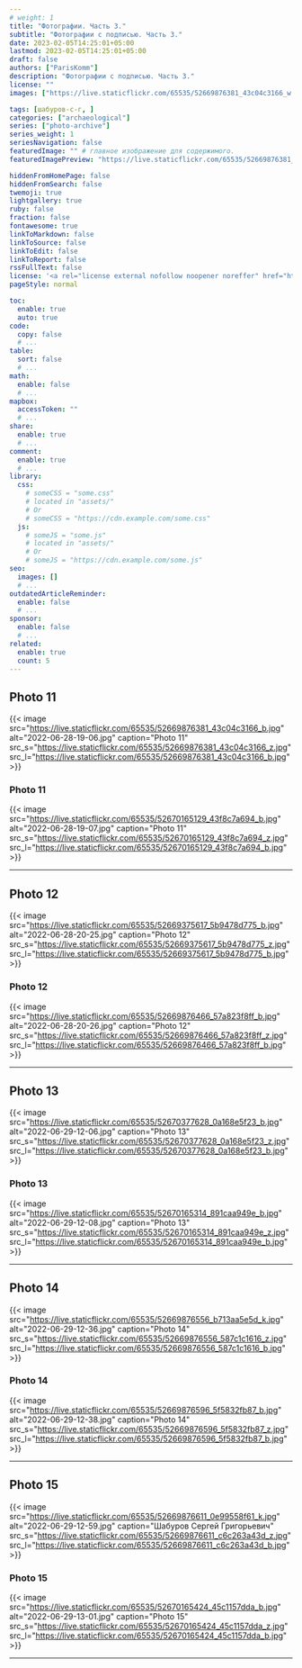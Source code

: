 ```yaml
---
# weight: 1
title: "Фотографии. Часть 3."
subtitle: "Фотографии с подписью. Часть 3."
date: 2023-02-05T14:25:01+05:00
lastmod: 2023-02-05T14:25:01+05:00
draft: false
authors: ["ParisKomm"]
description: "Фотографии с подписью. Часть 3."
license: ""
images: ["https://live.staticflickr.com/65535/52669876381_43c04c3166_w.jpg"] # изображения страниц для Open Graph и Twitter Cards.

tags: [шабуров-с-г, ]
categories: ["archaeological"]
series: ["photo-archive"]
series_weight: 1
seriesNavigation: false
featuredImage: "" # главное изображение для содержимого.
featuredImagePreview: "https://live.staticflickr.com/65535/52669876381_43c04c3166_b.jpg" # изображение для главной страницы.

hiddenFromHomePage: false
hiddenFromSearch: false
twemoji: true
lightgallery: true
ruby: false
fraction: false
fontawesome: true
linkToMarkdown: false
linkToSource: false
linkToEdit: false
linkToReport: false
rssFullText: false
license: '<a rel="license external nofollow noopener noreffer" href="https://creativecommons.org/licenses/by-nc-nd/4.0/" target="_blank">CC BY-NC-ND 4.0</a>'
pageStyle: normal

toc:
  enable: true
  auto: true
code:
  copy: false
  # ...
table:
  sort: false
  # ...
math:
  enable: false
  # ...
mapbox:
  accessToken: ""
  # ...
share:
  enable: true
  # ...
comment:
  enable: true
  # ...
library:
  css:
    # someCSS = "some.css"
    # located in "assets/"
    # Or
    # someCSS = "https://cdn.example.com/some.css"
  js:
    # someJS = "some.js"
    # located in "assets/"
    # Or
    # someJS = "https://cdn.example.com/some.js"
seo:
  images: []
  # ...
outdatedArticleReminder:
  enable: false
  # ...
sponsor:
  enable: false
  # ...
related:
  enable: true
  count: 5
---
```


<!--more-->

## Photo 11

{{< image src="https://live.staticflickr.com/65535/52669876381_43c04c3166_b.jpg" alt="2022-06-28-19-06.jpg" caption="Photo 11" src_s="https://live.staticflickr.com/65535/52669876381_43c04c3166_z.jpg" src_l="https://live.staticflickr.com/65535/52669876381_43c04c3166_b.jpg" >}}

### Photo 11

{{< image src="https://live.staticflickr.com/65535/52670165129_43f8c7a694_b.jpg" alt="2022-06-28-19-07.jpg" caption="Photo 11" src_s="https://live.staticflickr.com/65535/52670165129_43f8c7a694_z.jpg" src_l="https://live.staticflickr.com/65535/52670165129_43f8c7a694_b.jpg" >}}

***

## Photo 12

{{< image src="https://live.staticflickr.com/65535/52669375617_5b9478d775_b.jpg" alt="2022-06-28-20-25.jpg" caption="Photo 12" src_s="https://live.staticflickr.com/65535/52669375617_5b9478d775_z.jpg" src_l="https://live.staticflickr.com/65535/52669375617_5b9478d775_b.jpg" >}}

### Photo 12

{{< image src="https://live.staticflickr.com/65535/52669876466_57a823f8ff_b.jpg" alt="2022-06-28-20-26.jpg" caption="Photo 12" src_s="https://live.staticflickr.com/65535/52669876466_57a823f8ff_z.jpg" src_l="https://live.staticflickr.com/65535/52669876466_57a823f8ff_b.jpg" >}}

***

## Photo 13

{{< image src="https://live.staticflickr.com/65535/52670377628_0a168e5f23_b.jpg" alt="2022-06-29-12-06.jpg" caption="Photo 13" src_s="https://live.staticflickr.com/65535/52670377628_0a168e5f23_z.jpg" src_l="https://live.staticflickr.com/65535/52670377628_0a168e5f23_b.jpg" >}}

### Photo 13

{{< image src="https://live.staticflickr.com/65535/52670165314_891caa949e_b.jpg" alt="2022-06-29-12-08.jpg" caption="Photo 13" src_s="https://live.staticflickr.com/65535/52670165314_891caa949e_z.jpg" src_l="https://live.staticflickr.com/65535/52670165314_891caa949e_b.jpg" >}}

***

## Photo 14

{{< image src="https://live.staticflickr.com/65535/52669876556_b713aa5e5d_k.jpg" alt="2022-06-29-12-36.jpg" caption="Photo 14" src_s="https://live.staticflickr.com/65535/52669876556_587c1c1616_z.jpg" src_l="https://live.staticflickr.com/65535/52669876556_587c1c1616_b.jpg" >}}

### Photo 14

{{< image src="https://live.staticflickr.com/65535/52669876596_5f5832fb87_b.jpg" alt="2022-06-29-12-38.jpg" caption="Photo 14" src_s="https://live.staticflickr.com/65535/52669876596_5f5832fb87_z.jpg" src_l="https://live.staticflickr.com/65535/52669876596_5f5832fb87_b.jpg" >}}

***

## Photo 15

{{< image src="https://live.staticflickr.com/65535/52669876611_0e99558f61_k.jpg" alt="2022-06-29-12-59.jpg" caption="Шабуров Сергей Григорьевич" src_s="https://live.staticflickr.com/65535/52669876611_c6c263a43d_z.jpg" src_l="https://live.staticflickr.com/65535/52669876611_c6c263a43d_b.jpg" >}}

### Photo 15

{{< image src="https://live.staticflickr.com/65535/52670165424_45c1157dda_b.jpg" alt="2022-06-29-13-01.jpg" caption="Photo 15" src_s="https://live.staticflickr.com/65535/52670165424_45c1157dda_z.jpg" src_l="https://live.staticflickr.com/65535/52670165424_45c1157dda_b.jpg" >}}

***
